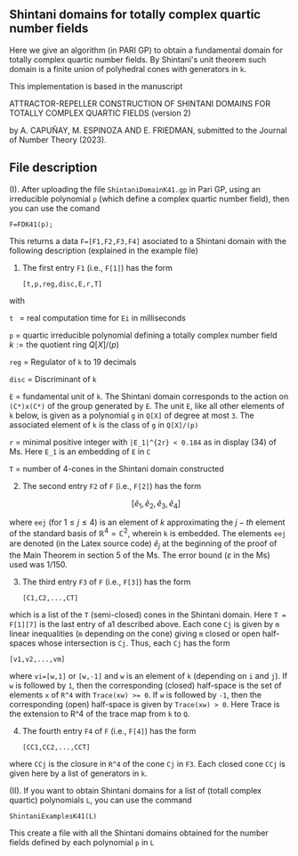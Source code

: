 ## Shintani domains for totally complex quartic number fields 

Here we give an algorithm (in PARI GP) to obtain a fundamental domain for totally complex quartic number fields. By Shintani's unit theorem such domain is a finite union of polyhedral cones with generators in `k`. 

This implementation is based in the manuscript

ATTRACTOR-REPELLER CONSTRUCTION OF SHINTANI DOMAINS FOR    
    TOTALLY COMPLEX QUARTIC FIELDS (version 2) 

by A. CAPUÑAY, M. ESPINOZA AND E. FRIEDMAN, submitted to the Journal of Number Theory (2023).

## File description

(I). After uploading the file `ShintaniDomainK41.gp` in Pari GP, using an irreducible polynomial `p` (which define a complex quartic number field), then you can use the comand 

 `F=FDK41(p);`

This returns a data `F=[F1,F2,F3,F4]` asociated to a Shintani domain with the following description (explained in the example file)


1. The first entry `F1` (i.e., `F[1]`) has the form 

      `[t,p,reg,disc,E,r,T]`

with 

`t `   = real computation time for `Ei` in milliseconds

`p`    = quartic irreducible polynomial defining a totally complex number field $k:= \text{the quotient ring } Q[X]/(p)$ 

`reg`  = Regulator of `k` to 19 decimals

`disc` = Discriminant of `k`

`E`   = fundamental unit of `k`. The Shintani domain corresponds to the action on `(C*)x(C*)` of the group generated by `E`. 
       The  unit `E`, like all other elements of `k` below, is given as a polynomial `g` in `Q[X]` of degree at most `3`. 
       The associated element of `k` is the class of `g` in `Q[X]/(p)`
       
`r`    = minimal positive integer with `|E_1|^{2r} < 0.184` as in display (34) of Ms. Here `E_1` is an embedding of `E` in `C` 
   
`T`    = number of 4-cones in the Shintani domain constructed 

  
2. The second entry `F2` of `F` (i.e., `F[2]`) has the form  

      $$[\tilde{e}_1,\tilde{e}_2,\tilde{e}_3,\tilde{e}_4]$$

where `eej` (for $1\leq j\leq 4$) is an element of $k$ approximating the $j-th$ element of the standard basis of $\mathbb{R}^4 = \mathbb{C}^2$, wherein `k` is embedded. The elements `eej` are denoted (in the Latex source code) $\tilde{e}_j$ at the beginning of the proof of the Main Theorem in section 5 of the Ms. The error bound ($\varepsilon$ in the Ms) used was $1/150$. 


3. The third entry `F3` of `F` (i.e., `F[3]`) has the form  

      `[C1,C2,...,CT]`

which is a list of the `T` (semi-closed) cones in the Shintani domain. Here `T = F[1][7]` is the last entry of a1  described above. Each cone `Cj` is given by `m` linear inequalities (`m` depending on the cone) giving `m` closed or open half-spaces whose intersection is `Cj`. Thus, each `Cj` has the form  

  `[v1,v2,...,vm]`

where `vi=[w,1]` or `[w,-1]` and `w` is an element of `k` (depending on `i` and `j`). If `w` is followed by `1`, then the corresponding (closed) half-space is the set of elements `x` of `R^4` with `Trace(xw) >= 0`. If `w` is followed by `-1`, then the corresponding (open) half-space is given by `Trace(xw) > 0`. Here Trace is the extension to R^4 of the trace map from `k` to `Q`.

4. The fourth entry `F4` of `F` (i.e., `F[4]`) has the form  

      `[CC1,CC2,...,CCT]`

where `CCj` is the closure in `R^4` of the cone `Cj` in `F3`. Each closed cone `CCj` is given here by a list of generators in `k`.
             

(II). If you want to obtain Shintani domains for a list of (totall complex quartic) polynomials `L`, you can use the command

  `ShintaniExamplesK41(L)`

This create a file with all the Shintani domains obtained for the number fields defined by each polynomial `p` in `L`
